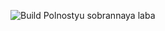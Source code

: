 ![Build](https://github.com/EhEhEhEh-labs/lab04hw/actions/workflows/build.yml/badge.svg)
Polnostyu sobrannaya laba
